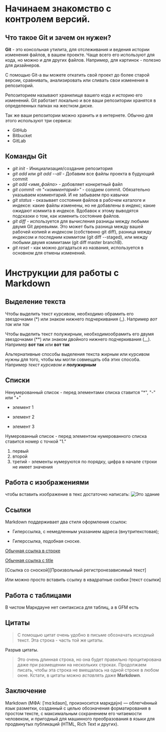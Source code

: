 # Начинаем знакомство с контролем версий.

## Что такое Git и зачем он нужен?

**Git** - это консольная утилита, для отслеживания и ведения истории изменения файлов, в вашем проекте. Чаще всего его используют для кода, но можно и для других файлов. Например, для картинок - полезно для дизайнеров.

С помощью Git-a вы можете откатить свой проект до более старой версии, сравнивать, анализировать или сливать свои изменения в репозиторий.

Репозиторием называют хранилище вашего кода и историю его изменений. Git работает локально и все ваши репозитории хранятся в определенных папках на жестком диске.

Так же ваши репозитории можно хранить и в интернете. Обычно для этого используют три сервиса:

* GitHub
* Bitbucket
* GitLab

## Команды Git

* *git init* - Инициализация/создание репозитория
* *git add* или *git add --all* - Добавим все файлы проекта в будующий commit
* *git add <имя_файла>* - 
добовляет конкретный файл
* *git commit -m "<комментарий>"* - создаем commit. Обязательно указываем комментарий.
И не забываем про кавычки
* *git status* - оказывает состояния файлов в рабочем каталоге и индексе: какие файлы изменены, но не добавлены в индекс; какие ожидают коммита в индексе. Вдобавок к этому выводятся подсказки о том, как изменить состояние файлов.
* *git diff* - используется для вычисления разницы между любыми двумя Git деревьями. Это может быть разница между вашей рабочей копией и индексом (собственно git diff), разница между индексом и последним коммитом (git diff --staged), или между любыми двумя коммитами (git diff master branchB).
* *git reset* - как можно догадаться из названия, используется в основном для отмены изменений. 


# Инструкции для работы с Markdown

## Выделение текста

Чтобы выделить текст курсивом, необходимо обрамить его звездочками (*) или знаком нижнего подчеркивания (_). Например *вот так* или _так_

Чтобы выделить текст полужирным, необходимообрамить его двумя звездочками (**) или знаком двойного нижнего подчеркивания (__). Например **вот так** или __вот так__

Альтернативные способы выделения текста жирным или курсивом нужны для того, чтобы мы могли совмещать оба этих способа. Например _текст курсивом и **полужирным**_

## Списки

Ненумерованный список - перед элементами списка ставится "*", "-" или "+"

* элемент 1
+ элемент 2
- элемент 3

Нумерованный список - перед элементом нумерованного списка ставится номер с точкой "1."

1. первый    
2. второй
9. третий - элементы нумеруются по порядку, цифра в начале строки не имеет значения

## Работа с изображениями

чтобы вставить изображение в текс достаточно написать: ![Это здание](600.jpg)

## Сcылки

Markdown поддерживает два стиля оформления ссылок:

* Гиперссылка, с немедленным указанием адреса (внутритекстовая);

* Гиперссылка, подобная сноске.

[Обычная ссылка в строке](https://www.google.com)

[Обычная ссылка с title](https://www.google.com "Сайт Google")

[Ссылка со сноской][Произвольный регистронезависимый текст]

Или можно просто вставить ссылку в квадратные скобки [текст ссылки]


## Работа с таблицами

В чистом Маркдауне нет синтаксиса для таблиц, а в GFM есть

## Цитаты

> С помощью цитат очень удобно в письме обозначать исходный текст.
> Эта строка - часть той же цитаты.

Разрыв цитаты.

> Это очень длинная строка, но она будет правильно процитирована даже при размещении на нескольких строках. Продолжаем писать, чтобы эта строка не вмещалась на одной строке в любом окне. Кстати, в цитаты можно *вставлять* даже **Markdown**.

## Заключение

Markdown (МФА: [ˈmɑːkdaʊn], произносится маркда́ун) — облегчённый язык разметки, созданный с целью обозначения форматирования в простом тексте, с максимальным сохранением его читаемости человеком, и пригодный для машинного преобразования в языки для продвинутых публикаций (HTML, Rich Text и других).